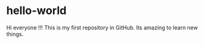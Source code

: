 # hello-world
Hi everyone !!!
This is my first repository in GitHub.
Its amazing to learn new things.
